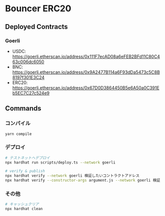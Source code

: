 # Bouncer ERC20

## Deployed Contracts

### Goerli

- USDC: <https://goerli.etherscan.io/address/0x111F7ecAD08a6eFEB2BFd11C80C463c006dc6050>
- BNC: <https://goerli.etherscan.io/address/0x9A2477B114a6F93dDa5473c5C8B8197f301E3C24>
- ERC20: <https://goerli.etherscan.io/address/0x67D0D3864450B5e6A50a0C391Eb5EC7C27c524e9>

## Commands

### コンパイル

```bash
yarn compile
```

### デプロイ

```bash
# テストネットへデプロイ
npx hardhat run scripts/deploy.ts --network goerli

# verify & publish
npx hardhat verify --network goerli 検証したいコントラクトアドレス
npx hardhat verify --constructor-args argument.js --network goerli 検証したいコントラクトアドレス
```

### その他

```bash
# キャッシュクリア
npx hardhat clean
```
